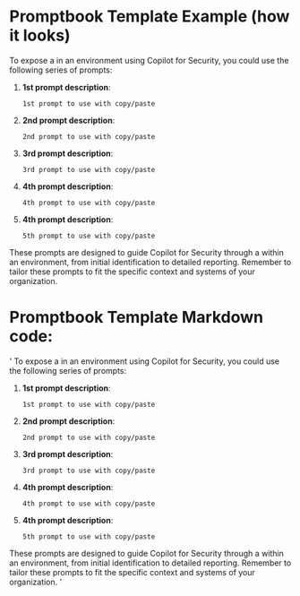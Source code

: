 # Promptbook Template Example (how it looks)

To expose a <insert activity> in an environment using Copilot for Security, you could use the following series of prompts:

1. **1st prompt description**:
   ```
   1st prompt to use with copy/paste
   ```

2. **2nd prompt description**:
   ```
   2nd prompt to use with copy/paste
   ```

3. **3rd prompt description**:
   ```
   3rd prompt to use with copy/paste
   ```

4. **4th prompt description**:
   ```
   4th prompt to use with copy/paste
   ```

5. **4th prompt description**:
   ```
   5th prompt to use with copy/paste
   ```

These prompts are designed to guide Copilot for Security through a <insert activity> within an environment, from initial identification to detailed reporting. Remember to tailor these prompts to fit the specific context and systems of your organization.

# Promptbook Template Markdown code:
'
To expose a <insert activity> in an environment using Copilot for Security, you could use the following series of prompts:

1. **1st prompt description**:
   ```
   1st prompt to use with copy/paste
   ```

2. **2nd prompt description**:
   ```
   2nd prompt to use with copy/paste
   ```

3. **3rd prompt description**:
   ```
   3rd prompt to use with copy/paste
   ```

4. **4th prompt description**:
   ```
   4th prompt to use with copy/paste
   ```

5. **4th prompt description**:
   ```
   5th prompt to use with copy/paste
   ```

These prompts are designed to guide Copilot for Security through a <insert activity> within an environment, from initial identification to detailed reporting. Remember to tailor these prompts to fit the specific context and systems of your organization.
'

